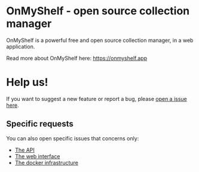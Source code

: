 # OnMyShelf - open source collection manager

OnMyShelf is a powerful free and open source collection manager, in a web application.

Read more about OnMyShelf here: https://onmyshelf.app

# Help us!
If you want to suggest a new feature or report a bug, please [open a issue here](https://github.com/onmyshelf/onmyshelf/issues).

## Specific requests
You can also open specific issues that concerns only:
- [The API](https://github.com/onmyshelf/api/issues)
- [The web interface](https://github.com/onmyshelf/web/issues)
- [The docker infrastructure](https://github.com/onmyshelf/docker/issues)

